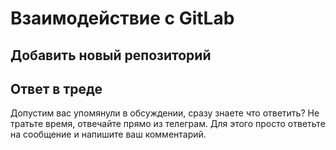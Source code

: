 # Взаимодействие с GitLab

## Добавить новый репозиторий

## Ответ в треде
Допустим вас упомянули в обсуждении, сразу знаете что ответить? Не тратьте время, отвечайте прямо из телеграм. Для этого просто ответьте на сообщение и напишите ваш комментарий.